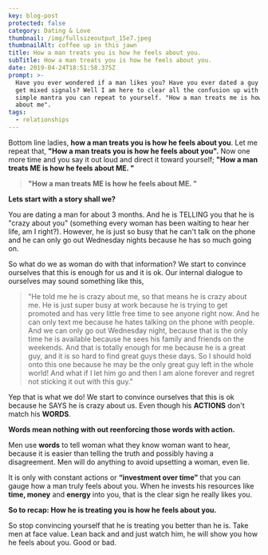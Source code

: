 ```yaml
---
key: blog-post
protected: false
category: Dating & Love
thumbnail: /img/fullsizeoutput_15e7.jpeg
thumbnailAlt: coffee up in this jawn
title: How a man treats you is how he feels about you.
subTitle: How a man treats you is how he feels about you.
date: 2019-04-24T18:51:58.375Z
prompt: >-
  Have you ever wondered if a man likes you? Have you ever dated a guy and you
  get mixed signals? Well I am here to clear all the confusion up with this
  simple mantra you can repeat to yourself. "How a man treats me is how he feels
  about me".
tags:
  - relationships
---
```

Bottom line ladies, **how a man treats you is how he feels about you**. Let me repeat that, **"How a man treats you is how he feels about you".** Now one more time and you say it out loud and direct it toward yourself; **"How a man treats ME is how he feels about ME. "**

> **"How a man treats ME is how he feels about ME. "**

**Lets start with a story shall we?**

You are dating a man for about 3 months. And he is TELLING you that he is "crazy about you" (something every woman has been waiting to hear her life, am I right?). However, he is just so busy that he can't talk on the phone and he can only go out Wednesday nights because he has so much going on.

So what do we as woman do with that information? We start to convince ourselves that this is enough for us and it is ok. Our internal dialogue to ourselves may sound something like this,

> "He told me he is crazy about me, so that means he is crazy about me. He is just super busy at work because he is trying to get promoted and has very little free time to see anyone right now. And he can only text me because he hates talking on the phone with people. And we can only go out Wednesday night, because that is the only time he is available because he sees his family and friends on the weekends. And that is totally enough for me because he is a great guy, and it is so hard to find great guys these days. So I should hold onto this one because he may be the only great guy left in the whole world! And what if I let him go and then I am alone forever and regret not sticking it out with this guy."

Yep that is what we do! We start to convince ourselves that this is ok because he SAYS he is crazy about us. Even though his **ACTIONS** don't match his **WORDS**.

**Words mean nothing with out reenforcing those words with action.**

Men use **words** to tell woman what they know woman want to hear, because it is easier than telling the truth and possibly having a disagreement. Men will do anything to avoid upsetting a woman, even lie.

It is only with constant actions or **“investment over time”** that you can gauge how a man truly feels about you. When he invests his resources like **time, money** and **energy** into you, that is the clear sign he really likes you.

**So to recap: How he is treating you is how he feels about you.** 

So stop convincing yourself that he is treating you better than he is. Take men at face value. Lean back and and just watch him, he will show you how he feels about you. Good or bad.
